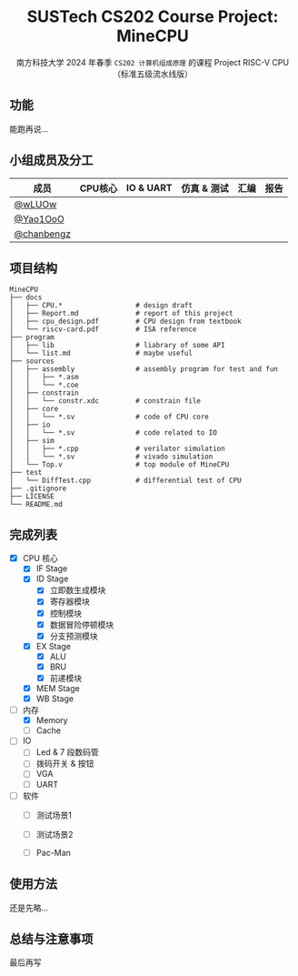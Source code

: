 <div align=center>

# SUSTech CS202 Course Project: MineCPU

南方科技大学 2024 年春季 `CS202 计算机组成原理` 的课程 Project RISC-V CPU（标准五级流水线版）

</div>



## 功能

能跑再说...



## 小组成员及分工

| 成员 | CPU核心 | IO & UART | 仿真 & 测试 | 汇编 | 报告 |
| --- | --- | --- | --- | --- | --- |
| [@wLUOw](https://github.com/wLUOw) |  |  |  |  |  |
| [@Yao1OoO](https://github.com/Yao1OoO) |  |  |  |  |  |
| [@chanbengz](https://github.com/chanbengz) |  |  |  |  |  |



## 项目结构

```
MineCPU
├── docs
│   ├── CPU.*                  # design draft
│   ├── Report.md              # report of this project
│   ├── cpu_design.pdf         # CPU design from textbook
│   └── riscv-card.pdf         # ISA reference
├── program
│   ├── lib                    # liabrary of some API
│   └── list.md                # maybe useful
├── sources                                              
│   ├── assembly               # assembly program for test and fun
│   │   ├── *.asm              
│   │   └── *.coe             
│   ├── constrain
│   │   └── constr.xdc         # constrain file
│   ├── core
│   │   └── *.sv               # code of CPU core
│   ├── io
│   │   └── *.sv               # code related to IO
│   ├── sim
│   │   ├── *.cpp              # verilator simulation
│   │   └── *.sv               # vivado simulation
│   └── Top.v                  # top module of MineCPU
├── test
│   └── DiffTest.cpp           # differential test of CPU
├── .gitignore
├── LICENSE
└── README.md
```



## 完成列表

- [x] CPU 核心
  - [x] IF Stage
  - [x] ID Stage
    - [x] 立即数生成模块
    - [x] 寄存器模块
    - [x] 控制模块
    - [x] 数据冒险停顿模块
    - [x] 分支预测模块
  - [x] EX Stage
    - [x] ALU
    - [x] BRU
    - [x] 前递模块
  - [x] MEM Stage
  - [x] WB Stage
- [ ] 内存
  - [x] Memory
  - [ ] Cache
- [ ] IO
  - [ ] Led & 7 段数码管
  - [ ] 拨码开关 & 按钮
  - [ ] VGA
  - [ ] UART
- [ ] 软件
  - [ ] 测试场景1
  - [ ] 测试场景2
  - [ ] Pac-Man



## 使用方法

还是先略...



## 总结与注意事项

最后再写
